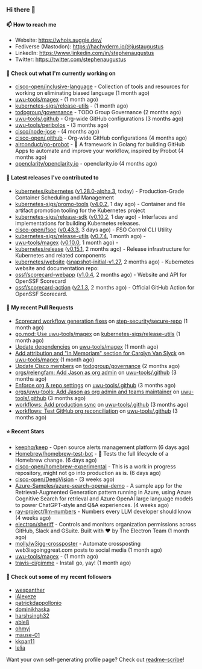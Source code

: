 ### Hi there 👋

#### 📫 How to reach me

- Website: https://whois.auggie.dev/
- Fediverse (Mastodon): https://hachyderm.io/@justaugustus
- LinkedIn: https://www.linkedin.com/in/stephenaugustus
- Twitter: https://twitter.com/stephenaugustus

#### 👷 Check out what I'm currently working on

- [cisco-open/inclusive-language](https://github.com/cisco-open/inclusive-language) - Collection of tools and resources for working on eliminating biased language (1 month ago)
- [uwu-tools/magex](https://github.com/uwu-tools/magex) -  (1 month ago)
- [kubernetes-sigs/release-utils](https://github.com/kubernetes-sigs/release-utils) -  (1 month ago)
- [todogroup/governance](https://github.com/todogroup/governance) - TODO Group Governance (2 months ago)
- [uwu-tools/.github](https://github.com/uwu-tools/.github) - Org-wide GitHub configurations (3 months ago)
- [uwu-tools/peribolos](https://github.com/uwu-tools/peribolos) -  (3 months ago)
- [cisco/node-jose](https://github.com/cisco/node-jose) -  (4 months ago)
- [cisco-open/.github](https://github.com/cisco-open/.github) - Org-wide GitHub configurations (4 months ago)
- [airconduct/go-probot](https://github.com/airconduct/go-probot) - 🤖 A framework in Golang for building GitHub Apps to automate and improve your workflow, inspired by Probot (4 months ago)
- [openclarity/openclarity.io](https://github.com/openclarity/openclarity.io) - openclarity.io (4 months ago)

#### 🔭 Latest releases I've contributed to

- [kubernetes/kubernetes](https://github.com/kubernetes/kubernetes) ([v1.28.0-alpha.3](https://github.com/kubernetes/kubernetes/releases/tag/v1.28.0-alpha.3), today) - Production-Grade Container Scheduling and Management
- [kubernetes-sigs/promo-tools](https://github.com/kubernetes-sigs/promo-tools) ([v4.0.2](https://github.com/kubernetes-sigs/promo-tools/releases/tag/v4.0.2), 1 day ago) - Container and file artifact promotion tooling for the Kubernetes project
- [kubernetes-sigs/release-sdk](https://github.com/kubernetes-sigs/release-sdk) ([v0.10.2](https://github.com/kubernetes-sigs/release-sdk/releases/tag/v0.10.2), 1 day ago) - Interfaces and implementations for building Kubernetes releases.
- [cisco-open/fsoc](https://github.com/cisco-open/fsoc) ([v0.43.3](https://github.com/cisco-open/fsoc/releases/tag/v0.43.3), 3 days ago) - FSO Control CLI Utility
- [kubernetes-sigs/release-utils](https://github.com/kubernetes-sigs/release-utils) ([v0.7.4](https://github.com/kubernetes-sigs/release-utils/releases/tag/v0.7.4), 1 month ago) - 
- [uwu-tools/magex](https://github.com/uwu-tools/magex) ([v0.10.0](https://github.com/uwu-tools/magex/releases/tag/v0.10.0), 1 month ago) - 
- [kubernetes/release](https://github.com/kubernetes/release) ([v0.15.1](https://github.com/kubernetes/release/releases/tag/v0.15.1), 2 months ago) - Release infrastructure for Kubernetes and related components
- [kubernetes/website](https://github.com/kubernetes/website) ([snapshot-initial-v1.27](https://github.com/kubernetes/website/releases/tag/snapshot-initial-v1.27), 2 months ago) - Kubernetes website and documentation repo: 
- [ossf/scorecard-webapp](https://github.com/ossf/scorecard-webapp) ([v1.0.4](https://github.com/ossf/scorecard-webapp/releases/tag/v1.0.4), 2 months ago) - Website and API for OpenSSF Scorecard
- [ossf/scorecard-action](https://github.com/ossf/scorecard-action) ([v2.1.3](https://github.com/ossf/scorecard-action/releases/tag/v2.1.3), 2 months ago) - Official GitHub Action for OpenSSF Scorecard.

#### 🔨 My recent Pull Requests

- [Scorecard workflow generation fixes](https://github.com/step-security/secure-repo/pull/2110) on [step-security/secure-repo](https://github.com/step-security/secure-repo) (1 month ago)
- [go.mod: Use uwu-tools/magex](https://github.com/kubernetes-sigs/release-utils/pull/78) on [kubernetes-sigs/release-utils](https://github.com/kubernetes-sigs/release-utils) (1 month ago)
- [Update dependencies](https://github.com/uwu-tools/magex/pull/7) on [uwu-tools/magex](https://github.com/uwu-tools/magex) (1 month ago)
- [Add attribution and &#34;In Memoriam&#34; section for Carolyn Van Slyck](https://github.com/uwu-tools/magex/pull/1) on [uwu-tools/magex](https://github.com/uwu-tools/magex) (1 month ago)
- [Update Cisco members](https://github.com/todogroup/governance/pull/275) on [todogroup/governance](https://github.com/todogroup/governance) (2 months ago)
- [orgs/relengfam: Add Jason as org admin](https://github.com/uwu-tools/.github/pull/12) on [uwu-tools/.github](https://github.com/uwu-tools/.github) (3 months ago)
- [Enforce org &amp; repo settings](https://github.com/uwu-tools/.github/pull/11) on [uwu-tools/.github](https://github.com/uwu-tools/.github) (3 months ago)
- [orgs/uwu-tools: Add Jason as org admin and teams maintainer](https://github.com/uwu-tools/.github/pull/10) on [uwu-tools/.github](https://github.com/uwu-tools/.github) (3 months ago)
- [workflows: Add production sync](https://github.com/uwu-tools/.github/pull/9) on [uwu-tools/.github](https://github.com/uwu-tools/.github) (3 months ago)
- [workflows: Test GitHub org reconciliation](https://github.com/uwu-tools/.github/pull/7) on [uwu-tools/.github](https://github.com/uwu-tools/.github) (3 months ago)

#### ⭐ Recent Stars

- [keephq/keep](https://github.com/keephq/keep) - Open source alerts management platform (6 days ago)
- [Homebrew/homebrew-test-bot](https://github.com/Homebrew/homebrew-test-bot) - 🎰 Tests the full lifecycle of a Homebrew change. (6 days ago)
- [cisco-open/homebrew-experimental](https://github.com/cisco-open/homebrew-experimental) - This is a work in progress repository, might not go into production as is. (6 days ago)
- [cisco-open/DeepVision](https://github.com/cisco-open/DeepVision) -  (3 weeks ago)
- [Azure-Samples/azure-search-openai-demo](https://github.com/Azure-Samples/azure-search-openai-demo) - A sample app for the Retrieval-Augmented Generation pattern running in Azure, using Azure Cognitive Search for retrieval and Azure OpenAI large language models  to power ChatGPT-style and Q&amp;A experiences. (4 weeks ago)
- [ray-project/llm-numbers](https://github.com/ray-project/llm-numbers) - Numbers every LLM developer should know (4 weeks ago)
- [electron/sheriff](https://github.com/electron/sheriff) - Controls and monitors organization permissions across GitHub, Slack and GSuite. Built with ❤️ by The Electron Team (1 month ago)
- [molly/w3igg-crossposter](https://github.com/molly/w3igg-crossposter) - Automate crossposting web3isgoinggreat.com posts to social media (1 month ago)
- [uwu-tools/magex](https://github.com/uwu-tools/magex) -  (1 month ago)
- [travis-ci/gimme](https://github.com/travis-ci/gimme) - Install go, yay! (1 month ago)

#### 👯 Check out some of my recent followers

- [wespanther](https://github.com/wespanther)
- [iAlexeze](https://github.com/iAlexeze)
- [patrickdappollonio](https://github.com/patrickdappollonio)
- [dominikhaska](https://github.com/dominikhaska)
- [harshsingh32](https://github.com/harshsingh32)
- [able8](https://github.com/able8)
- [ohmyj](https://github.com/ohmyj)
- [mause-01](https://github.com/mause-01)
- [kkpan11](https://github.com/kkpan11)
- [lelia](https://github.com/lelia)

Want your own self-generating profile page? Check out [readme-scribe](https://github.com/muesli/readme-scribe)!
